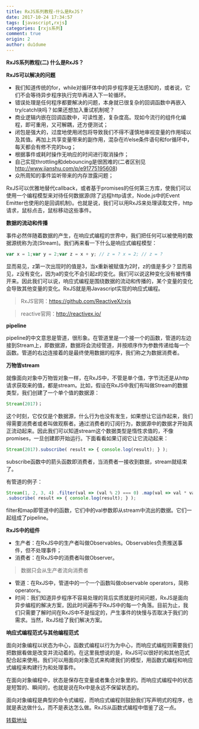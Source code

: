 ```yaml
---
title: RxJS系列教程-什么是RxJS？
date: 2017-10-24 17:34:57
tags: [javascript,rxjs]
categories: [rxjs系列]
comment: true
origin: 2
author: du1dume
---
```

**RxJS系列教程(二) 什么是RxJS？**

**RxJS可以解决的问题**

-   我们知道传统的for，while对循环体中的异步程序是无法感知的，或者说，它们不会等待异步程序执行完毕再进入下一轮循环。
-   错误处理是任何程序都要解决的问题，本身就已很复杂的回调函数中再嵌入try/catch块吗？如果还想加入重试机制呢？
-   商业逻辑内嵌在回调函数中，可读性差，复杂度高。现如今流行的组件化编程，即可重用，又可解耦，还方便测试；
-   闭包是强大的，过度地使用闭包将导致我们不得不谨慎地审视变量的作用域以及其值。再加上共享变量带来的副作用，混杂在if/else条件语句和for循环中，每天都会有修不完的bug；
-   根据事件或耗时操作无响应的时间进行取消操作；
-   自己实现throttling和debouncing是很困难的(二者区别见<http://www.jianshu.com/p/e91775195608>)
-   众所周知的事件监听带来的内存泄露问题；

RxJS可以优雅地替代callback，或者基于promises的任何第三方库，使我们可以使用一个编程模型来对待任何数据源(除了远程http请求，Node.js中的Event
Emitter也使用的是回调机制)。也就是说，我们可以用RxJS来处理读取文件，http请求，鼠标点击，鼠标移动这些事件。

**数据的流动和传播**

事件必然伴随着数据的产生，在响应式编程的世界中，我们把任何可以被使用的数据源统称为流(Stream)。我们再来看一下什么是响应式编程模型：
```javascript
var x = 1;var y = 2;var z = x + y; // z = ? x = 2; // z = ?
```

显而易见，z第一次出现时的值是3，当x重新被赋值为2时，z的值是多少？显而易见，z没有变化，因为a的变化不会引起z的变化。我们可以说这种变化没有被传播开来。因此我们可以说，响应式编程是围绕数据的流动和传播的，某个变量的变化会导致其他变量的变化。RxJS就是用Javascript实现的响应式编程。

>   RxJS官网：https://github.com/ReactiveX/rxjs

>   reactive官网：http://reactivex.io/

**pipeline**

pipeline的中文意思是管道，很形象。在管道里是一个接一个的函数，管道的左边接到Stream上，即数据源，数据将会流经管道，并按顺序作为参数传递给每一个函数。管道的右边连接着的是最终使用数据的程序，我们称之为数据消费者。

**万物皆stream**

就像面向对象中万物皆对象一样，在RxJS中，不管是单个值，字节流还是从http请求获取来的值，都是stream。比如，假设在RxJS中我们有叫做Stream的数据类型，我们创建了一个单个值的数据源：

```javascript
Stream(2017)；
```

这个时刻，它仅仅是个数据源，什么行为也没有发生，如果想让它运作起来，我们得需要消费者或者叫做观察者。通过消费者的订阅行为，数据源中的数据才开始真正流动起来。因此我们可以知道stream这个数据类型是惰性求值的，不像promises，一旦创建即开始运行。下面看看如果订阅它让它流动起来：

```javascript
Stream(2017).subscribe( result => { console.log(result); } );
```

subscribe函数中的箭头函数即消费者，当消费者一接收到数据，stream就结束了。

有管道的例子：
```javascript
Stream(1, 2, 3, 4) .filter(val => (val % 2) === 0) .map(val => val * val)
.subscribe( result => { console.log(result); } );
```

filter和map即管道中的函数，它们中的val参数即从stream中流出的数据。它们一起组成了pipeline。

**RxJS中的组件**

-   生产者：在RxJS中的生产者叫做Observables。Observables负责推送事件，但不处理事件；
-   消费者：在RxJS中的消费者叫做Observer。

>   数据只会从生产者流向消费者
-   管道：在RxJS中，管道中的一个一个函数叫做observable
    operators，简称operators。
-   时间：我们知道异步程序不容易处理的背后实质就是时间问题，RxJS是面向异步编程的解决方案，因此时间遍布于RxJS中的每一个角落。目前为止，我们只需要了解时间在RxJS中不是恒定的，产生事件的快慢与否取决于我们的需求。当然，RxJS给了我们解决方案。

**响应式编程范式与其他编程范式**

面向对象编程以状态为中心，函数式编程以行为为中心，而响应式编程则需要我们把数据看做是改变并流动着的。在这里我想说的是，RxJS可以很好的和其他范式配合起来使用。我们可以用面向对象范式来构建我们的模型，用函数式编程和响应式编程来构建行为和处理事件。

在面向对象编程中，状态是保存在变量或者集合对象里的。而响应式编程中的状态是短暂的、瞬间的，也就是说在Rx中是永远不保留状态的。

面向对象编程是典型的命令式编程，而响应式编程则鼓励我们写声明式的程序，也就是表达做什么，而不是表达怎么做。RxJS从函数式编程中借鉴了这一点。


[转载地址](http://www.jianshu.com/p/50692f040890)
